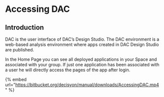 # Accessing DAC

## Introduction

DAC is the user interface of DAC’s Design Studio. The DAC environment is a web-based analysis environment where apps created in DAC Design Studio are published.

In the Home Page you can see all deployed applications in your Space and associated with your group. If just one application has been associated with a user he will directly access the pages of the app after login.

{% embed url="https://bitbucket.org/decisyon/manual/downloads/AccessingDAC.mp4" %}











